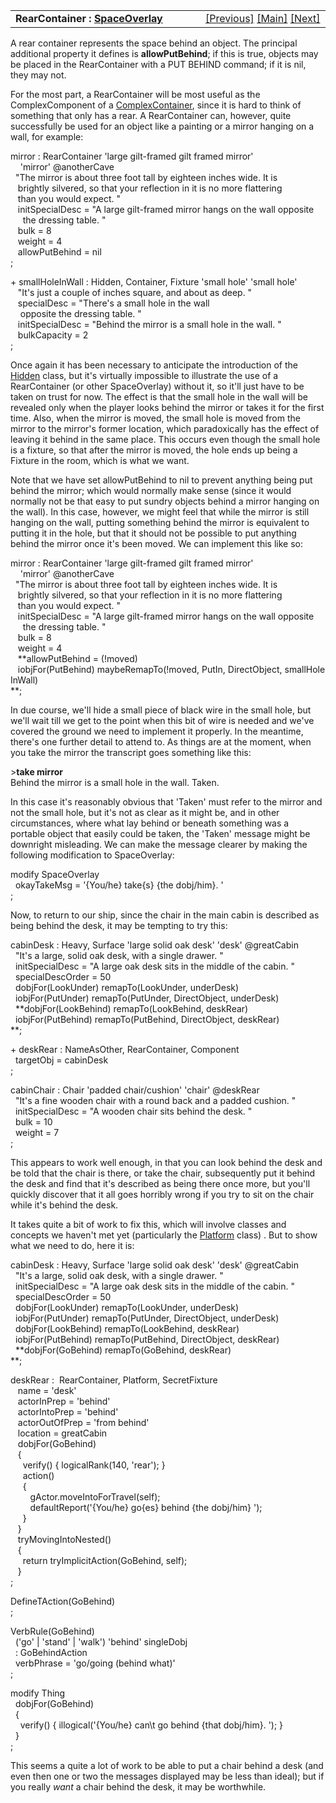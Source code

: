 ---
---
<table width="100%" data-border="0" data-cellspacing="0"
data-cellpadding="3" data-bgcolor="#C0C0C0">
<colgroup>
<col style="width: 50%" />
<col style="width: 50%" />
</colgroup>
<tbody>
<tr>
<td style="text-align: left;"><strong>RearContainer : <a
href="spaceoverlay.html">SpaceOverlay</a><br />
</strong></td>
<td style="text-align: right;"><a href="underside.html">[Previous]</a> <a
href="generalintroduction.html">[Main]</a> <a
href="rearsurface.html">[Next]</a></td>
</tr>
</tbody>
</table>

  
A rear container represents the space behind an object. The principal
additional property it defines is **allowPutBehind**; if this is true,
objects may be placed in the RearContainer with a PUT BEHIND command; if
it is nil, they may not.  
  
For the most part, a RearContainer will be most useful as the
ComplexComponent of a [ComplexContainer](complexcontainer.html), since it
is hard to think of something that only has a rear. A RearContainer can,
however, quite successfully be used for an object like a painting or a
mirror hanging on a wall, for example:  
  
mirror : RearContainer 'large gilt-framed gilt framed mirror'   
    'mirror' @anotherCave  
  "The mirror is about three foot tall by eighteen inches wide. It is  
   brightly silvered, so that your reflection in it is no more flattering  
   than you would expect. "  
   initSpecialDesc = "A large gilt-framed mirror hangs on the wall opposite  
     the dressing table. "  
   bulk = 8  
   weight = 4    
   allowPutBehind = nil  
;  
  
+ smallHoleInWall : Hidden, Container, Fixture 'small hole' 'small hole'  
   "It's just a couple of inches square, and about as deep. "  
   specialDesc = "There's a small hole in the wall  
    opposite the dressing table. "  
   initSpecialDesc = "Behind the mirror is a small hole in the wall. "  
   bulkCapacity = 2    
;  
  
Once again it has been necessary to anticipate the introduction of the
[Hidden](hidden.html) class, but it's virtually impossible to illustrate
the use of a RearContainer (or other SpaceOverlay) without it, so it'll
just have to be taken on trust for now. The effect is that the small
hole in the wall will be revealed only when the player looks behind the
mirror or takes it for the first time. Also, when the mirror is moved,
the small hole is moved from the mirror to the mirror's former location,
which paradoxically has the effect of leaving it behind in the same
place. This occurs even though the small hole is a fixture, so that
after the mirror is moved, the hole ends up being a Fixture in the room,
which is what we want.  
  
Note that we have set allowPutBehind to nil to prevent anything being
put behind the mirror; which would normally make sense (since it would
normally not be that easy to put sundry objects behind a mirror hanging
on the wall). In this case, however, we might feel that while the mirror
is still hanging on the wall, putting something behind the mirror is
equivalent to putting it in the hole, but that it should not be possible
to put anything behind the mirror once it's been moved. We can implement
this like so:  
  
mirror : RearContainer 'large gilt-framed gilt framed mirror'   
    'mirror' @anotherCave  
  "The mirror is about three foot tall by eighteen inches wide. It is  
   brightly silvered, so that your reflection in it is no more flattering  
   than you would expect. "  
   initSpecialDesc = "A large gilt-framed mirror hangs on the wall opposite  
     the dressing table. "  
   bulk = 8  
   weight = 4    
   **allowPutBehind = (!moved)  
   iobjFor(PutBehind) maybeRemapTo(!moved, PutIn, DirectObject, smallHoleInWall)  
**;  
  
In due course, we'll hide a small piece of black wire in the small hole,
but we'll wait till we get to the point when this bit of wire is needed
and we've covered the ground we need to implement it properly. In the
meantime, there's one further detail to attend to. As things are at the
moment, when you take the mirror the transcript goes something like
this:  
  
\>**take mirror**  
Behind the mirror is a small hole in the wall. Taken.  
  
In this case it's reasonably obvious that 'Taken' must refer to the
mirror and not the small hole, but it's not as clear as it might be, and
in other circumstances, where what lay behind or beneath something was a
portable object that easily could be taken, the 'Taken' message might be
downright misleading. We can make the message clearer by making the
following modification to SpaceOverlay:  
  
modify SpaceOverlay  
  okayTakeMsg = '{You/he} take{s} {the dobj/him}. '  
;   
  
  
Now, to return to our ship, since the chair in the main cabin is
described as being behind the desk, it may be tempting to try this:  
  
cabinDesk : Heavy, Surface 'large solid oak desk' 'desk' @greatCabin  
  "It's a large, solid oak desk, with a single drawer. "  
  initSpecialDesc = "A large oak desk sits in the middle of the cabin. "  
  specialDescOrder = 50  
  dobjFor(LookUnder) remapTo(LookUnder, underDesk)  
  iobjFor(PutUnder) remapTo(PutUnder, DirectObject, underDesk)  
  **dobjFor(LookBehind) remapTo(LookBehind, deskRear)  
  iobjFor(PutBehind) remapTo(PutBehind, DirectObject, deskRear)  
**;  
  
  
+ deskRear : NameAsOther, RearContainer, Component  
  targetObj = cabinDesk  
;  
  
cabinChair : Chair 'padded chair/cushion' 'chair' @deskRear  
  "It's a fine wooden chair with a round back and a padded cushion. "  
  initSpecialDesc = "A wooden chair sits behind the desk. "  
  bulk = 10  
  weight = 7  
;  
  
This appears to work well enough, in that you can look behind the desk
and be told that the chair is there, or take the chair, subsequently put
it behind the desk and find that it's described as being there once
more, but you'll quickly discover that it all goes horribly wrong if you
try to sit on the chair while it's behind the desk.  
  
It takes quite a bit of work to fix this, which will involve classes and
concepts we haven't met yet (particularly the [Platform](platform.html)
class) . But to show what we need to do, here it is:  
  
cabinDesk : Heavy, Surface 'large solid oak desk' 'desk' @greatCabin  
  "It's a large, solid oak desk, with a single drawer. "  
  initSpecialDesc = "A large oak desk sits in the middle of the cabin. "  
  specialDescOrder = 50  
  dobjFor(LookUnder) remapTo(LookUnder, underDesk)  
  iobjFor(PutUnder) remapTo(PutUnder, DirectObject, underDesk)  
  dobjFor(LookBehind) remapTo(LookBehind, deskRear)  
  iobjFor(PutBehind) remapTo(PutBehind, DirectObject, deskRear)  
  **dobjFor(GoBehind) remapTo(GoBehind, deskRear)  
**;  
  
deskRear :  RearContainer, Platform, SecretFixture  
   name = 'desk'  
   actorInPrep = 'behind'  
   actorIntoPrep = 'behind'  
   actorOutOfPrep = 'from behind'  
   location = greatCabin  
   dobjFor(GoBehind)  
   {  
     verify() { logicalRank(140, 'rear'); }  
     action()  
     {  
        gActor.moveIntoForTravel(self);  
        defaultReport('{You/he} go{es} behind {the dobj/him} ');  
     }      
   }  
   tryMovingIntoNested()  
   {  
     return tryImplicitAction(GoBehind, self);  
   }  
;  
  
DefineTAction(GoBehind)  
;  
  
VerbRule(GoBehind)  
  ('go' \| 'stand' \| 'walk') 'behind' singleDobj  
  : GoBehindAction  
  verbPhrase = 'go/going (behind what)'  
;  
  
modify Thing  
  dobjFor(GoBehind)  
  {  
    verify() { illogical('{You/he} can\\t go behind {that dobj/him}. '); }  
  }  
;  
  
This seems a quite a lot of work to be able to put a chair behind a desk
(and even then one or two the messages displayed may be less than
ideal); but if you really *want* a chair behind the desk, it may be
worthwhile.  
